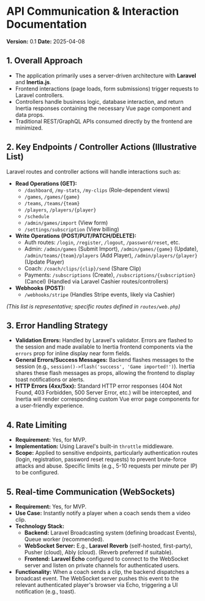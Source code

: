 # API Communication & Interaction Documentation

**Version:** 0.1
**Date:** 2025-04-08

## 1. Overall Approach

* The application primarily uses a server-driven architecture with **Laravel** and **Inertia.js**.
* Frontend interactions (page loads, form submissions) trigger requests to Laravel controllers.
* Controllers handle business logic, database interaction, and return Inertia responses containing the necessary Vue page component and data props.
* Traditional REST/GraphQL APIs consumed directly by the frontend are minimized.

## 2. Key Endpoints / Controller Actions (Illustrative List)

Laravel routes and controller actions will handle interactions such as:

* **Read Operations (GET):**
    * `/dashboard`, `/my-stats`, `/my-clips` (Role-dependent views)
    * `/games`, `/games/{game}`
    * `/teams`, `/teams/{team}`
    * `/players`, `/players/{player}`
    * `/schedule`
    * `/admin/games/import` (View form)
    * `/settings/subscription` (View billing)
* **Write Operations (POST/PUT/PATCH/DELETE):**
    * Auth routes: `/login`, `/register`, `/logout`, `/password/reset`, etc.
    * Admin: `/admin/games` (Submit Import), `/admin/games/{game}` (Update), `/admin/teams/{team}/players` (Add Player), `/admin/players/{player}` (Update Player)
    * Coach: `/coach/clips/{clip}/send` (Share Clip)
    * Payments: `/subscriptions` (Create), `/subscriptions/{subscription}` (Cancel) (Handled via Laravel Cashier routes/controllers)
* **Webhooks (POST):**
    * `/webhooks/stripe` (Handles Stripe events, likely via Cashier)

*(This list is representative; specific routes defined in `routes/web.php`)*

## 3. Error Handling Strategy

* **Validation Errors:** Handled by Laravel's validator. Errors are flashed to the session and made available to Inertia frontend components via the `errors` prop for inline display near form fields.
* **General Errors/Success Messages:** Backend flashes messages to the session (e.g., `session()->flash('success', 'Game imported!')`). Inertia shares these flash messages as props, allowing the frontend to display toast notifications or alerts.
* **HTTP Errors (4xx/5xx):** Standard HTTP error responses (404 Not Found, 403 Forbidden, 500 Server Error, etc.) will be intercepted, and Inertia will render corresponding custom Vue error page components for a user-friendly experience.

## 4. Rate Limiting

* **Requirement:** Yes, for MVP.
* **Implementation:** Using Laravel's built-in `throttle` middleware.
* **Scope:** Applied to sensitive endpoints, particularly authentication routes (login, registration, password reset requests) to prevent brute-force attacks and abuse. Specific limits (e.g., 5-10 requests per minute per IP) to be configured.

## 5. Real-time Communication (WebSockets)

* **Requirement:** Yes, for MVP.
* **Use Case:** Instantly notify a player when a coach sends them a video clip.
* **Technology Stack:**
    * **Backend:** Laravel Broadcasting system (defining broadcast Events), Queue worker (recommended).
    * **WebSocket Server:** E.g., **Laravel Reverb** (self-hosted, first-party), Pusher (cloud), Ably (cloud). (Reverb preferred if suitable).
    * **Frontend:** **Laravel Echo** configured to connect to the WebSocket server and listen on private channels for authenticated users.
* **Functionality:** When a coach sends a clip, the backend dispatches a broadcast event. The WebSocket server pushes this event to the relevant authenticated player's browser via Echo, triggering a UI notification (e.g., toast).